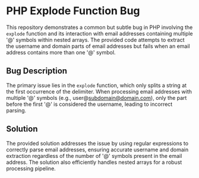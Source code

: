# PHP Explode Function Bug

This repository demonstrates a common but subtle bug in PHP involving the `explode` function and its interaction with email addresses containing multiple '@' symbols within nested arrays.  The provided code attempts to extract the username and domain parts of email addresses but fails when an email address contains more than one '@' symbol.

## Bug Description

The primary issue lies in the `explode` function, which only splits a string at the first occurrence of the delimiter.  When processing email addresses with multiple '@' symbols (e.g., user@subdomain@domain.com), only the part before the first '@' is considered the username, leading to incorrect parsing.

## Solution

The provided solution addresses the issue by using regular expressions to correctly parse email addresses, ensuring accurate username and domain extraction regardless of the number of '@' symbols present in the email address. The solution also efficiently handles nested arrays for a robust processing pipeline.